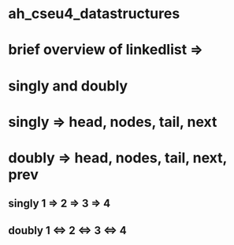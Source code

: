 # ah_cseu4_datastructures

# brief overview of linkedlist => 
# singly and doubly
# singly => head, nodes, tail, next    
# doubly => head, nodes, tail, next, prev 

 ## singly 1 => 2 => 3 => 4 
 ## doubly 1 <=> 2 <=> 3 <=> 4 